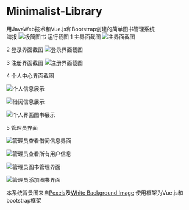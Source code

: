 # Minimalist-Library
用JavaWeb技术和Vue.js和Bootstrap创建的简单图书管理系统
<br/>
海报
![极简图书](https://user-images.githubusercontent.com/72432476/145855322-b5aad2b0-eb89-41c2-97e8-6b198028df8e.png)
运行截图
1 主界面截图
![主界面截图](https://user-images.githubusercontent.com/72432476/145856400-f95b3f06-3414-4255-8c25-b304c5680e1e.png)

2 登录界面截图
![登录界面截图](https://user-images.githubusercontent.com/72432476/145856646-1c42453e-2061-4e0c-8b91-8faa39fd28f2.png)

3 注册界面截图
![注册界面截图](https://user-images.githubusercontent.com/72432476/145856676-63d98792-86ec-418e-aea4-d20d7dec0468.png)

4 个人中心界面截图

![个人信息展示](https://user-images.githubusercontent.com/72432476/145857621-55447ed2-2cbd-4f00-8954-94b020fa32ca.png)

![借阅信息展示](https://user-images.githubusercontent.com/72432476/145857649-114a8e5a-ebff-4a3f-9761-fb304dc06af6.png)

![个人界面图书展示](https://user-images.githubusercontent.com/72432476/145857662-baf03eba-feea-4321-b967-10758cc88f1b.png)

5 管理员界面

![管理员查看借阅信息界面](https://user-images.githubusercontent.com/72432476/145857708-914041f8-cbd8-4fe0-91e8-50c74e93fd25.png)

![管理员查看所有用户信息](https://user-images.githubusercontent.com/72432476/145857722-bcc3f463-ea54-4cd6-987d-b914bdb64ab1.png)

![管理员图书管理界面](https://user-images.githubusercontent.com/72432476/145857739-dfebceea-d763-4c18-bca3-7ea95bc7ea3f.png)

![管理员添加图书界面](https://user-images.githubusercontent.com/72432476/145857752-d40f266d-aa68-444e-b972-5bd5ab70cb6e.png)


本系统背景图来自[Pexels](https://www.pexels.com/zh-cn/)及[White Background Image](https://coolbackgrounds.io/white-background/)
使用框架为Vue.js和bootstrap框架
